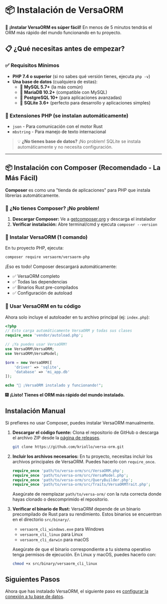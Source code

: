 # 📦 Instalación de VersaORM

🎉 **¡Instalar VersaORM es súper fácil!** En menos de 5 minutos tendrás el ORM más rápido del mundo funcionando en tu proyecto.

## 📋 ¿Qué necesitas antes de empezar?

### ✅ Requisitos Mínimos
- **PHP 7.4 o superior** (si no sabes qué versión tienes, ejecuta `php -v`)
- **Una base de datos** (cualquiera de estas):
  - 🐬 **MySQL 5.7+** (la más común)
  - 🐘 **MariaDB 10.2+** (compatible con MySQL)
  - 🐍 **PostgreSQL 10+** (para aplicaciones avanzadas)
  - 📁 **SQLite 3.6+** (perfecto para desarrollo y aplicaciones simples)

### 🔧 Extensiones PHP (se instalan automáticamente)
- `json` - Para comunicación con el motor Rust
- `mbstring` - Para manejo de texto internacional

> 💡 **¿No tienes base de datos?** ¡No problem! SQLite se instala automáticamente y no necesita configuración.

---

## 📦 Instalación con Composer (Recomendado - La Más Fácil)

**Composer** es como una "tienda de aplicaciones" para PHP que instala librerías automáticamente. 

### 🤔 ¿No tienes Composer? ¡No problem!

1. **Descargar Composer:** Ve a [getcomposer.org](https://getcomposer.org/) y descarga el instalador
2. **Verificar instalación:** Abre terminal/cmd y ejecuta `composer --version`

### 🚀 Instalar VersaORM (1 comando)

En tu proyecto PHP, ejecuta:

```bash
composer require versaorm/versaorm-php
```

¡Eso es todo! Composer descargará automáticamente:
- ✅ VersaORM completo
- ✅ Todas las dependencias
- ✅ Binarios Rust pre-compilados
- ✅ Configuración de autoload

### 📝 Usar VersaORM en tu código

Ahora solo incluye el autoloader en tu archivo principal (ej: `index.php`):

```php
<?php
// Esto carga automáticamente VersaORM y todas sus clases
require_once 'vendor/autoload.php';

// ¡Ya puedes usar VersaORM!
use VersaORM\VersaORM;
use VersaORM\VersaModel;

$orm = new VersaORM([
    'driver' => 'sqlite',
    'database' => 'mi_app.db'
]);

echo "🎉 ¡VersaORM instalado y funcionando!";
```

🎆 **¡Listo! Tienes el ORM más rápido del mundo instalado.**

## Instalación Manual

Si prefieres no usar Composer, puedes instalar VersaORM manualmente.

1.  **Descargar el código fuente:**
    Clona el repositorio de GitHub o descarga el archivo ZIP desde la [página de releases](https://github.com/kriollo/versa-orm/releases).

    ```bash
    git clone https://github.com/kriollo/versa-orm.git
    ```

2.  **Incluir los archivos necesarios:**
    En tu proyecto, necesitas incluir los archivos principales de VersaORM. Puedes hacerlo con `require_once`.

    ```php
    require_once 'path/to/versa-orm/src/VersaORM.php';
    require_once 'path/to/versa-orm/src/VersaModel.php';
    require_once 'path/to/versa-orm/src/QueryBuilder.php';
    require_once 'path/to/versa-orm/src/Traits/VersaORMTrait.php';
    ```

    Asegúrate de reemplazar `path/to/versa-orm/` con la ruta correcta donde hayas clonado o descomprimido el repositorio.

3.  **Verificar el binario de Rust:**
    VersaORM depende de un binario precompilado de Rust para su rendimiento. Estos binarios se encuentran en el directorio `src/binary/`.

    - `versaorm_cli_windows.exe` para Windows
    - `versaorm_cli_linux` para Linux
    - `versaorm_cli_darwin` para macOS

    Asegúrate de que el binario correspondiente a tu sistema operativo tenga permisos de ejecución. En Linux y macOS, puedes hacerlo con:

    ```bash
    chmod +x src/binary/versaorm_cli_linux
    ```

## Siguientes Pasos

Ahora que has instalado VersaORM, el siguiente paso es [configurar la conexión a tu base de datos](configuration.md).
